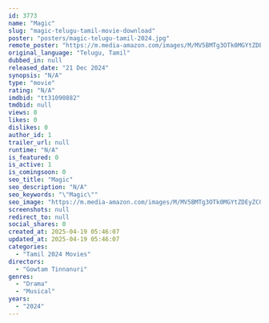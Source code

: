 ```yaml
---
id: 3773
name: "Magic"
slug: "magic-telugu-tamil-movie-download"
poster: "posters/magic-telugu-tamil-2024.jpg"
remote_poster: "https://m.media-amazon.com/images/M/MV5BMTg3OTk0MGYtZDEyZC00ZmY2LWFkZGUtN2Y5MjhjY2JmNzg5XkEyXkFqcGc@._V1_SX300.jpg"
original_language: "Telugu, Tamil"
dubbed_in: null
released_date: "21 Dec 2024"
synopsis: "N/A"
type: "movie"
rating: "N/A"
imdbid: "tt31090882"
tmdbid: null
views: 0
likes: 0
dislikes: 0
author_id: 1
trailer_url: null
runtime: "N/A"
is_featured: 0
is_active: 1
is_comingsoon: 0
seo_title: "Magic"
seo_description: "N/A"
seo_keywords: "\"Magic\""
seo_image: "https://m.media-amazon.com/images/M/MV5BMTg3OTk0MGYtZDEyZC00ZmY2LWFkZGUtN2Y5MjhjY2JmNzg5XkEyXkFqcGc@._V1_SX300.jpg"
screenshots: null
redirect_to: null
social_shares: 0
created_at: 2025-04-19 05:46:07
updated_at: 2025-04-19 05:46:07
categories:
  - "Tamil 2024 Movies"
directors:
  - "Gowtam Tinnanuri"
genres:
  - "Drama"
  - "Musical"
years:
  - "2024"
---
```

